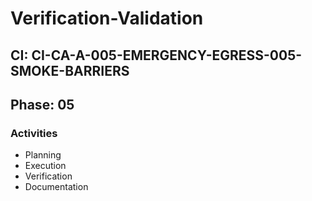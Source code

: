 # Verification-Validation

## CI: CI-CA-A-005-EMERGENCY-EGRESS-005-SMOKE-BARRIERS
## Phase: 05

### Activities
- Planning
- Execution
- Verification
- Documentation
